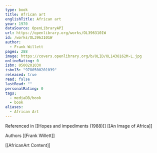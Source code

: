 ```yaml
---
type: book
title: African art
englishTitle: African art
year: 1970
dataSource: OpenLibraryAPI
url: https://openlibrary.org/works/OL3963101W
id: /works/OL3963101W
author:
  - Frank Willett
pages: 288
image: https://covers.openlibrary.org/b/OLID/OL1438162M-L.jpg
onlineRating: 0
isbn: 050020103X
isbn13: "9780500201039"
released: true
read: false
lastRead: ""
personalRating: 0
tags:
  - mediaDB/book
  - book
aliases:
  - African Art
---
```

Referenced in [[Hopes and impediments (1988)]]
[[An Image of Africa]]

Authors [[Frank Willett]]

[[AfricanArt Content]]